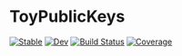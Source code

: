 # ToyPublicKeys

[![Stable](https://img.shields.io/badge/docs-stable-blue.svg)](https://NegaScout.github.io/ToyPublicKeys.jl/stable/)
[![Dev](https://img.shields.io/badge/docs-dev-blue.svg)](https://NegaScout.github.io/ToyPublicKeys.jl/dev/)
[![Build Status](https://github.com/NegaScout/ToyPublicKeys.jl/actions/workflows/CI.yml/badge.svg?branch=main)](https://github.com/NegaScout/ToyPublicKeys.jl/actions/workflows/CI.yml?query=branch%3Amain)
[![Coverage](https://codecov.io/gh/NegaScout/ToyPublicKeys.jl/branch/main/graph/badge.svg)](https://codecov.io/gh/NegaScout/ToyPublicKeys.jl)
